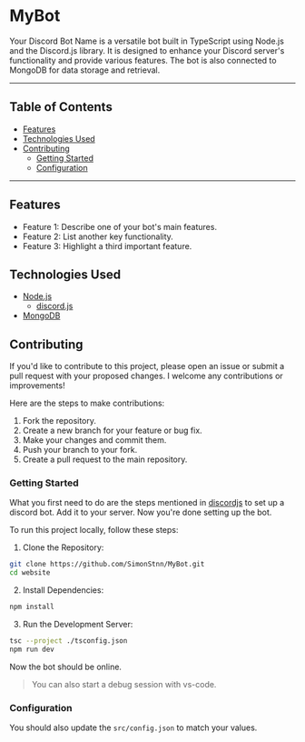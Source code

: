 # MyBot

Your Discord Bot Name is a versatile bot built in TypeScript using Node.js and the Discord.js library. It is designed to enhance your Discord server's functionality and provide various features. The bot is also connected to MongoDB for data storage and retrieval.

---

## Table of Contents

- [Features](#features)
- [Technologies Used](#technologies-used)
- [Contributing](#contributing)
  - [Getting Started](#getting-started)
  - [Configuration](#configuration)

---

## Features

- Feature 1: Describe one of your bot's main features.
- Feature 2: List another key functionality.
- Feature 3: Highlight a third important feature.

## Technologies Used

- [Node.js](https://nodejs.org/)
  - [discord.js](https://discord.js.org/)
- [MongoDB](https://www.mongodb.com/)

## Contributing

If you'd like to contribute to this project, please open an issue or submit a pull request with your proposed changes. I welcome any contributions or improvements!

Here are the steps to make contributions:

1. Fork the repository.
1. Create a new branch for your feature or bug fix.
1. Make your changes and commit them.
1. Push your branch to your fork.
1. Create a pull request to the main repository.

### Getting Started

What you first need to do are the steps mentioned in [discordjs](https://discordjs.guide/preparations/) to set up a discord bot. Add it to your server. Now you're done setting up the bot.

To run this project locally, follow these steps:

1. Clone the Repository:

```bash
git clone https://github.com/SimonStnn/MyBot.git
cd website
```

2. Install Dependencies:

```bash
npm install
```

3. Run the Development Server:

```bash
tsc --project ./tsconfig.json
npm run dev
```

Now the bot should be online.

> You can also start a debug session with vs-code.

### Configuration

You should also update the `src/config.json` to match your values.
